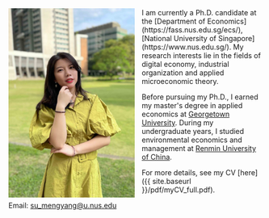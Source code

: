 <!-- <img align="left" width="250" src="/img/profile_pic_new.jpg" /> -->
<!-- ![image](/img/profile_pic.jpg){: style="float: left; margin-right: 1em;"} -->
<div>
    <div style="float: left; margin-right: 1em;">
    <img width="250" src="/img/profile_pic.jpg" alt="" style="margin-top: 0;">
    </div>
    <div>
    <!-- <h2>Some title text</h2>
    <p>Some more text that will appear to the left of the image.</p> -->
    </div>
</div>
I am currently a Ph.D. candidate at the [Department of Economics](https://fass.nus.edu.sg/ecs/), [National University of Singapore](https://www.nus.edu.sg/).
My research interests lie in the fields of digital economy, industrial organization and applied microeconomic theory.

Before pursuing my Ph.D., I earned my master's degree in applied economics at [Georgetown University](https://www.georgetown.edu/).
During my undergraduate years, I studied environmental economics and management at [Renmin University of China](https://www.ruc.edu.cn/).

For more details, see my CV [here]({{ site.baseurl }}/pdf/myCV_full.pdf).  

Email: su_mengyang@u.nus.edu
